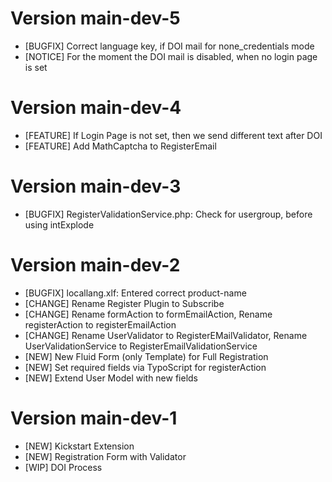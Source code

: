 # Version main-dev-5
- [BUGFIX] Correct language key, if DOI mail for none_credentials mode
- [NOTICE] For the moment the DOI mail is disabled, when no login page is set

# Version main-dev-4
- [FEATURE] If Login Page is not set, then we send different text after DOI
- [FEATURE] Add MathCaptcha to RegisterEmail

# Version main-dev-3
- [BUGFIX] RegisterValidationService.php: Check for usergroup, before using intExplode

# Version main-dev-2
- [BUGFIX] locallang.xlf: Entered correct product-name
- [CHANGE] Rename Register Plugin to Subscribe
- [CHANGE] Rename formAction to formEmailAction, Rename registerAction to registerEmailAction
- [CHANGE] Rename UserValidator to RegisterEMailValidator, Rename UserValidationService to RegisterEmailValidationService
- [NEW] New Fluid Form (only Template) for Full Registration
- [NEW] Set required fields via TypoScript for registerAction
- [NEW] Extend User Model with new fields

# Version main-dev-1
- [NEW] Kickstart Extension
- [NEW] Registration Form with Validator
- [WIP] DOI Process